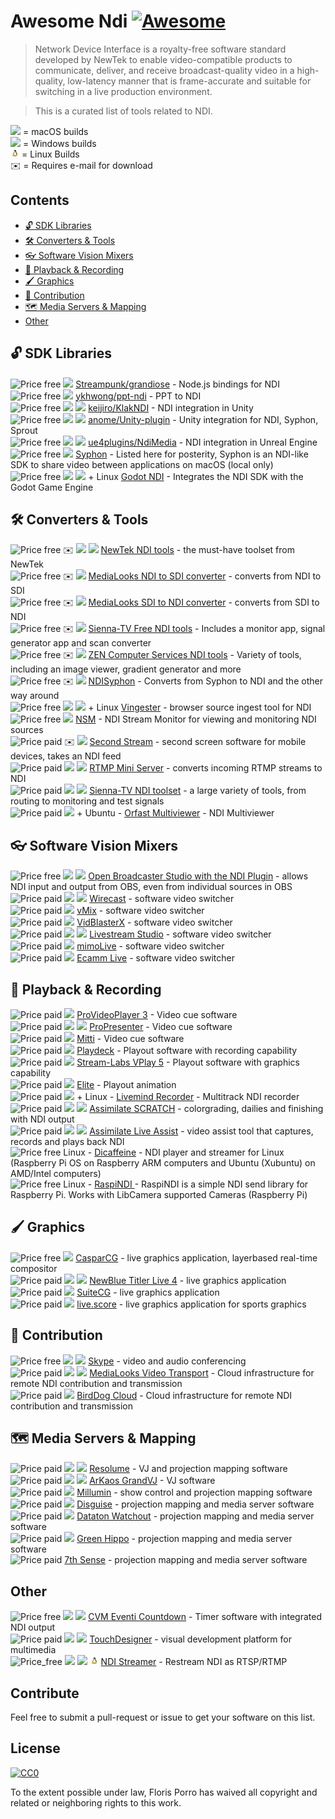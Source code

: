 # Awesome Ndi [![Awesome](https://awesome.re/badge.svg)](https://awesome.re)

> Network Device Interface is a royalty-free software standard developed by NewTek to enable video-compatible products to communicate, deliver, and receive broadcast-quality video in a high-quality, low-latency manner that is frame-accurate and suitable for switching in a live production environment.

> This is a curated list of tools related to NDI.

<img src="./media/apple.svg" height="14"> = macOS builds
<br /><img src="./media/windows.svg" height="14"> = Windows builds
<br /><img src="./media/linux.svg" height="14"> = Linux Builds
<br />✉️ = Requires e-mail for download

## Contents

- [🔓 SDK Libraries](#-sdk-libraries)
- [🛠️ Converters & Tools](#-converters--tools)
- [👓 Software Vision Mixers](#-software-vision-mixers)
- [🔴 Playback & Recording](#-playback--recording)
- [🖌️ Graphics](#-graphics)
- [📡 Contribution](#-contribution)
- [🗺️ Media Servers & Mapping](#-media-servers--mapping)
- [Other](#other)

## 🔓 SDK Libraries

![Price free](https://img.shields.io/badge/price-opensource-brightgreen) <img src="./media/windows.svg" height="14"> [Streampunk/grandiose](https://github.com/Streampunk/grandiose) - Node.js bindings for NDI
<br />![Price free](https://img.shields.io/badge/price-opensource-brightgreen) <img src="./media/windows.svg" height="14"> [ykhwong/ppt-ndi](https://github.com/ykhwong/ppt-ndi) - PPT to NDI
<br />![Price free](https://img.shields.io/badge/price-opensource-brightgreen) <img src="./media/windows.svg" height="14"> <img src="./media/apple.svg" height="14"> [keijiro/KlakNDI](https://github.com/keijiro/KlakNDI) - NDI integration in Unity
<br />![Price free](https://img.shields.io/badge/price-opensource-brightgreen) <img src="./media/windows.svg" height="14"> <img src="./media/apple.svg" height="14"> [anome/Unity-plugin](https://github.com/anome/Unity-plugin) - Unity integration for NDI, Syphon, Sprout
<br />![Price free](https://img.shields.io/badge/price-opensource-brightgreen) <img src="./media/windows.svg" height="14"> <img src="./media/apple.svg" height="14"> [ue4plugins/NdiMedia](https://github.com/ue4plugins/NdiMedia) - NDI integration in Unreal Engine
<br />![Price free](https://img.shields.io/badge/price-opensource-brightgreen) <img src="./media/apple.svg" height="14"> [Syphon](http://syphon.v002.info/) - Listed here for posterity, Syphon is an NDI-like SDK to share video between applications on macOS (local only)
<br />![Price free](https://img.shields.io/badge/price-opensource-brightgreen) <img src="./media/windows.svg" height="14"> <img src="./media/apple.svg" height="14"> + Linux [Godot NDI](https://github.com/unvermuthet/godot-ndi) - Integrates the NDI SDK with the Godot Game Engine

## 🛠️ Converters & Tools

![Price free](https://img.shields.io/badge/price-free-brightgreen) ️️✉️ <img src="./media/windows.svg" height="14"> <img src="./media/apple.svg" height="14"> [NewTek NDI tools](https://www.newtek.com/ndi/tools/) - the must-have toolset from NewTek
<br />![Price free](https://img.shields.io/badge/price-free-brightgreen) ✉️ <img src="./media/windows.svg" height="14"> [MediaLooks NDI to SDI converter](https://www.medialooks.com/products/) - converts from NDI to SDI
<br />![Price free](https://img.shields.io/badge/price-free-brightgreen) ✉️ <img src="./media/windows.svg" height="14"> [MediaLooks SDI to NDI converter](https://www.medialooks.com/products/) - converts from SDI to NDI
<br />![Price free](https://img.shields.io/badge/price-free-brightgreen) ✉️ <img src="./media/apple.svg" height="14"> [Sienna-TV Free NDI tools](http://www.sienna-tv.com/ndi/freenditools.html) - Includes a monitor app, signal generator app and scan converter
<br />![Price free](https://img.shields.io/badge/price-free-brightgreen) ✉️ <img src="./media/windows.svg" height="14"> [ZEN Computer Services NDI tools](http://zenvideo.co.uk/ndi.htm) - Variety of tools, including an image viewer, gradient generator and more
<br />![Price free](https://img.shields.io/badge/price-free-brightgreen) ✉️ <img src="./media/apple.svg" height="14"> [NDISyphon](hhttps://docs.vidvox.net/freebies_ndi_syphon.html) - Converts from Syphon to NDI and the other way around
<br />![Price free](https://img.shields.io/badge/price-opensource-brightgreen) <img src="./media/windows.svg" height="14"> <img src="./media/apple.svg" height="14"> + Linux [Vingester](https://github.com/josephdadams/vingester) - browser source ingest tool for NDI
<br />![Price free](https://img.shields.io/badge/price-opensource-brightgreen) <img src="./media/windows.svg" height="14"> [NSM](https://github.com/mini0/nsm) - NDI Stream Monitor for viewing and monitoring NDI sources
<br />![Price paid](https://img.shields.io/badge/price-$550-red) ✉️ <img src="./media/windows.svg" height="14"> [Second Stream](http://garaninapps.com/secondstream) - second screen software for mobile devices, takes an NDI feed
<br />![Price paid](https://img.shields.io/badge/price-$600-red) <img src="./media/windows.svg" height="14"> <img src="./media/apple.svg" height="14"> [RTMP Mini Server](http://garaninapps.com/rtmpminiserver) - converts incoming RTMP streams to NDI
<br />![Price paid](https://img.shields.io/badge/price-dealer-red) <img src="./media/windows.svg" height="14"> <img src="./media/apple.svg" height="14"> [Sienna-TV NDI toolset](http://www.sienna-tv.com/ndi/) - a large variety of tools, from routing to monitoring and test signals
<br />![Price paid](https://img.shields.io/badge/price-$150-red) <img src="./media/windows.svg" height="14"> + Ubuntu - [Orfast Multiviewer](https://orfast.com/) - NDI Multiviewer

## 👓 Software Vision Mixers

![Price free](https://img.shields.io/badge/price-opensource-brightgreen) <img src="./media/windows.svg" height="14"> <img src="./media/apple.svg" height="14"> [Open Broadcaster Studio with the NDI Plugin](https://obsproject.com/forum/resources/obs-ndi-newtek-ndi%E2%84%A2-integration-into-obs-studio.528/) - allows NDI input and output from OBS, even from individual sources in OBS
<br />![Price paid](https://img.shields.io/badge/price-$600+-red) <img src="./media/windows.svg" height="14"> <img src="./media/apple.svg" height="14"> [Wirecast](https://www.telestream.net/wirecast/) - software video switcher
<br />![Price paid](https://img.shields.io/badge/price-$60+-red) <img src="./media/windows.svg" height="14"> [vMix](https://www.vmix.com/) - software video switcher
<br />![Price paid](https://img.shields.io/badge/price-€9+/yr-red) <img src="./media/windows.svg" height="14"> [VidBlasterX](https://www.vidblasterx.com/) - software video switcher
<br />![Price paid](https://img.shields.io/badge/price-€70/m-red) <img src="./media/windows.svg" height="14"> <img src="./media/apple.svg" height="14"> [Livestream Studio](https://livestream.com/studio) - software video switcher
<br />![Price paid](https://img.shields.io/badge/price-€79/m-red) <img src="./media/apple.svg" height="14"> [mimoLive](https://boinx.com/mimolive/) - software video switcher
<br />![Price paid](https://img.shields.io/badge/price-€16+/m-red) <img src="./media/apple.svg" height="14"> [Ecamm Live](https://www.ecamm.com/mac/ecammlive/) - software video switcher

## 🔴 Playback & Recording

![Price paid](https://img.shields.io/badge/price-$1k-red) <img src="./media/apple.svg" height="14"> [ProVideoPlayer 3](https://renewedvision.com/provideoplayer/download/) - Video cue software
<br />![Price paid](https://img.shields.io/badge/price-$400-red) <img src="./media/windows.svg" height="14"> <img src="./media/apple.svg" height="14"> [ProPresenter](https://renewedvision.com/propresenter/download/) - Video cue software
<br />![Price paid](https://img.shields.io/badge/price-$300-red) <img src="./media/apple.svg" height="14"> [Mitti](https://imimot.com/mitti/) - Video cue software
<br />![Price paid](https://img.shields.io/badge/price-€16/m-red) <img src="./media/windows.svg" height="14"> [Playdeck](https://www.playdeck.tv/) - Playout software with recording capability
<br />![Price paid](https://img.shields.io/badge/price-dealer-red) <img src="./media/windows.svg" height="14"> [Stream-Labs VPlay 5](https://www.stream-labs.com/en/catalog/Playout_and_CG/VPlay_5_%E2%80%93_multichannel_broadcasting_with_CG) - Playout software with graphics capability
<br />![Price paid](https://img.shields.io/badge/price-€900-red) <img src="./media/windows.svg" height="14"> [Elite](https://www.elementseurope.com/) - Playout animation
<br />![Price paid](https://img.shields.io/badge/price-€84-red) <img src="./media/windows.svg" height="14"> + Linux - [Livemind Recorder](https://livemind.tv/recorder) - Multitrack NDI recorder
<br />![Price paid](https://img.shields.io/badge/price-$89/m-red) <img src="./media/windows.svg" height="14"> <img src="./media/apple.svg" height="14"> [Assimilate SCRATCH](https://www.assimilateinc.com/products/) - colorgrading, dailies and finishing with NDI output
<br />![Price paid](https://img.shields.io/badge/price-$325/m-red) <img src="./media/windows.svg" height="14"> <img src="./media/apple.svg" height="14"> [Assimilate Live Assist](https://www.assimilateinc.com/products/liveassist/) - video assist tool that captures, records and plays back NDI
<br />![Price free](https://img.shields.io/badge/price-free-brightgreen) Linux - [Dicaffeine](https://dicaffeine.com/) - NDI player and streamer for Linux (Raspberry Pi OS on Raspberry ARM computers and Ubuntu (Xubuntu) on AMD/Intel computers)
<br />![Price free](https://img.shields.io/badge/price-free-brightgreen) Linux - [RaspiNDI ](https://github.com/raspberry-pi-camera/raspindi) - 
RaspiNDI is a simple NDI send library for Raspberry Pi. Works with LibCamera supported Cameras (Raspberry Pi)


## 🖌️ Graphics

![Price free](https://img.shields.io/badge/price-free-brightgreen) <img src="./media/windows.svg" height="14"> [CasparCG](https://github.com/CasparCG/server/releases/tag/v2.3.0-lts-beta.1) - live graphics application, layerbased real-time compositor
<br /> ![Price paid](https://img.shields.io/badge/price-$450-red) <img src="./media/windows.svg" height="14"> <img src="./media/apple.svg" height="14"> [NewBlue Titler Live 4](https://newbluefx.com/products/on-air-graphics/titler-live-present/) - live graphics application
<br />![Price paid](https://img.shields.io/badge/price-$250/yr-red) <img src="./media/windows.svg" height="14"> [SuiteCG](https://suitecg.com/) - live graphics application
<br />![Price paid](https://img.shields.io/badge/price-€1.1k-red) <img src="./media/windows.svg" height="14"> [live.score](https://www.live-score-app.com/) - live graphics application for sports graphics


## 📡 Contribution

![Price free](https://img.shields.io/badge/price-free-brightgreen) <img src="./media/windows.svg" height="14"> <img src="./media/apple.svg" height="14"> [Skype](https://www.skype.com/nl/get-skype/) - video and audio conferencing
<br />![Price paid](https://img.shields.io/badge/price-$1.3k/yr-red) <img src="./media/windows.svg" height="14"> <img src="./media/apple.svg" height="14"> [MediaLooks Video Transport](https://www.medialooks.com/video-transport) - Cloud infrastructure for remote NDI contribution and transmission
<br />![Price paid](https://img.shields.io/badge/price-$1k+/yr-red) <img src="./media/windows.svg" height="14"> [BirdDog Cloud](https://www.bird-dog.tv/cloud-overview/) - Cloud infrastructure for remote NDI contribution and transmission

## 🗺️ Media Servers & Mapping

![Price paid](https://img.shields.io/badge/price-€300+-red) <img src="./media/windows.svg" height="14"> <img src="./media/apple.svg" height="14"> [Resolume](https://resolume.com/download/) - VJ and projection mapping software
<br />![Price paid](https://img.shields.io/badge/price-€300+-red) <img src="./media/windows.svg" height="14"> <img src="./media/apple.svg" height="14"> [ArKaos GrandVJ](https://vj.arkaos.com/) - VJ software
<br />![Price paid](https://img.shields.io/badge/price-€600-red) <img src="./media/apple.svg" height="14"> [Millumin](https://www.millumin.com/v3/index.php) - show control and projection mapping software
<br />![Price paid](https://img.shields.io/badge/price-$17.5k+-red) <img src="./media/windows.svg" height="14"> [Disguise](https://www.disguise.one/en/) - projection mapping and media server software
<br />![Price paid](https://img.shields.io/badge/price-$10k+-red) <img src="./media/windows.svg" height="14"> [Dataton Watchout](https://www.dataton.com/) - projection mapping and media server software
<br />![Price paid](https://img.shields.io/badge/price-dealer-red) <img src="./media/windows.svg" height="14"> [Green Hippo](https://www.green-hippo.com) - projection mapping and media server software
<br />![Price paid](https://img.shields.io/badge/price-dealer-red) [7th Sense](https://7thsensedesign.com/) - projection mapping and media server software

## Other

![Price free](https://img.shields.io/badge/price-opensource-brightgreen) <img src="./media/windows.svg" height="14"> <img src="./media/apple.svg" height="14"> [CVM Eventi Countdown](https://github.com/CVMEventi/Countdown) - Timer software with integrated NDI output
<br />![Price paid](https://img.shields.io/badge/price-$600+-red) <img src="./media/windows.svg" height="14"> <img src="./media/apple.svg" height="14"> [TouchDesigner](https://derivative.ca/) - visual development platform for multimedia
<br />![Price_free](https://img.shields.io/badge/price-opensource-brightgreen) <img src="./media/windows.svg" height="14"> <img src="./media/apple.svg" height="14"> <img src="./media/linux.svg" height="14"> [NDI Streamer](https://github.com/alim-zanibekov/ndi_streamer) - Restream NDI as RTSP/RTMP

## Contribute

Feel free to submit a pull-request or issue to get your software on this list.

## License

[![CC0](https://mirrors.creativecommons.org/presskit/buttons/88x31/svg/cc-zero.svg)](https://creativecommons.org/publicdomain/zero/1.0)

To the extent possible under law, Floris Porro has waived all copyright and
related or neighboring rights to this work.
